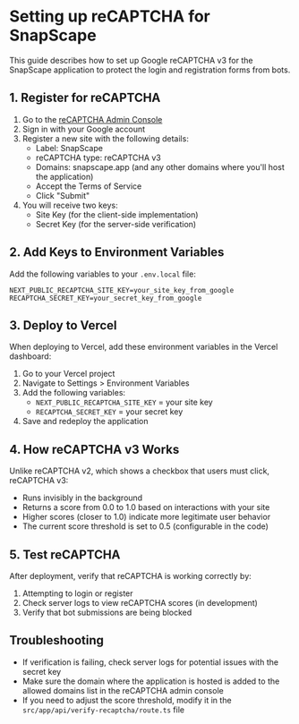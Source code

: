 # Setting up reCAPTCHA for SnapScape

This guide describes how to set up Google reCAPTCHA v3 for the SnapScape application to protect the login and registration forms from bots.

## 1. Register for reCAPTCHA

1. Go to the [reCAPTCHA Admin Console](https://www.google.com/recaptcha/admin/create)
2. Sign in with your Google account
3. Register a new site with the following details:
   - Label: SnapScape
   - reCAPTCHA type: reCAPTCHA v3
   - Domains: snapscape.app (and any other domains where you'll host the application)
   - Accept the Terms of Service
   - Click "Submit"
4. You will receive two keys:
   - Site Key (for the client-side implementation)
   - Secret Key (for the server-side verification)

## 2. Add Keys to Environment Variables

Add the following variables to your `.env.local` file:

```
NEXT_PUBLIC_RECAPTCHA_SITE_KEY=your_site_key_from_google
RECAPTCHA_SECRET_KEY=your_secret_key_from_google
```

## 3. Deploy to Vercel

When deploying to Vercel, add these environment variables in the Vercel dashboard:

1. Go to your Vercel project
2. Navigate to Settings > Environment Variables
3. Add the following variables:
   - `NEXT_PUBLIC_RECAPTCHA_SITE_KEY` = your site key
   - `RECAPTCHA_SECRET_KEY` = your secret key
4. Save and redeploy the application

## 4. How reCAPTCHA v3 Works

Unlike reCAPTCHA v2, which shows a checkbox that users must click, reCAPTCHA v3:

- Runs invisibly in the background
- Returns a score from 0.0 to 1.0 based on interactions with your site
- Higher scores (closer to 1.0) indicate more legitimate user behavior
- The current score threshold is set to 0.5 (configurable in the code)

## 5. Test reCAPTCHA

After deployment, verify that reCAPTCHA is working correctly by:

1. Attempting to login or register
2. Check server logs to view reCAPTCHA scores (in development)
3. Verify that bot submissions are being blocked

## Troubleshooting

- If verification is failing, check server logs for potential issues with the secret key
- Make sure the domain where the application is hosted is added to the allowed domains list in the reCAPTCHA admin console
- If you need to adjust the score threshold, modify it in the `src/app/api/verify-recaptcha/route.ts` file 